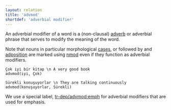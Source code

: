 ```yaml
---
layout: relation
title: 'advmod'
shortdef: 'adverbial modifier'
---
```


An adverbial modifier of a word is a (non-clausal) [adverb](tr-pos/ADV) or adverbial phrase that serves to modify the meaning of the word.

Note that nouns in particular morphological [cases](tr-feat/Case),
or followed by and [adposition](tr-pos/ADP) are marked using [nmod]() even if they function as adverbial modifiers.

~~~ sdparse
Çok iyi bir kitap \n A very good book
advmod(iyi, Çok)
~~~

~~~ sdparse
Sürekli konuşuyorlar \n They are talking continuously
advmod(konuşuyorlar, Sürekli)
~~~

We use a special label, [tr-dep/advmod:emph]() for adverbial modifiers that are used for emphasis.
